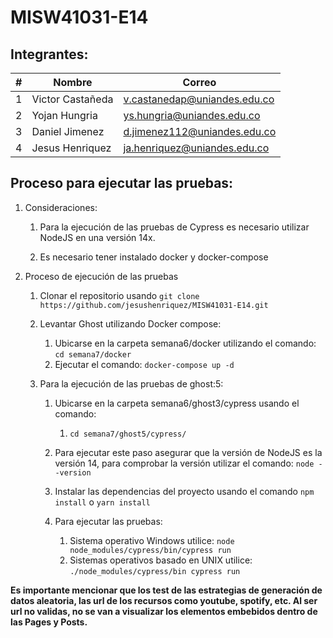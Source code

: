 # MISW41031-E14

## Integrantes:

| # | Nombre             | Correo                          |
| - | ------------------ | ------------------------------- |
| 1 | Victor Castañeda   | v.castanedap@uniandes.edu.co    |
| 2 | Yojan Hungria      | ys.hungria@uniandes.edu.co      |
| 3 | Daniel Jimenez     | d.jimenez112@uniandes.edu.co    |
| 4 | Jesus Henriquez    | ja.henriquez@uniandes.edu.co    |

## Proceso para ejecutar las pruebas:
1. Consideraciones:
   
   1. Para la ejecución de las pruebas de Cypress es necesario utilizar NodeJS en una versión 14x.
   
   2. Es necesario tener instalado docker y docker-compose 

2. Proceso de ejecución de las pruebas
   1. Clonar el repositorio usando `git clone https://github.com/jesushenriquez/MISW41031-E14.git`
   
   2. Levantar Ghost utilizando Docker compose:
      1. Ubicarse en la carpeta semana6/docker utilizando el comando: `cd semana7/docker`
      2. Ejecutar el comando: `docker-compose up -d`
   
   3. Para la ejecución de las pruebas de ghost:5: 
      1. Ubicarse en la carpeta semana6/ghost3/cypress usando el comando:
         1. `cd semana7/ghost5/cypress/`
   
      2. Para ejecutar este paso asegurar que la versión de NodeJS es la versión 14, para comprobar la versión utilizar el comando: `node --version`
   
      3. Instalar las dependencias del proyecto usando el comando `npm install` o `yarn install`
   
      4. Para ejecutar las pruebas:
         1. Sistema operativo Windows utilice: `node node_modules/cypress/bin/cypress run`
         2. Sistemas operativos basado en UNIX utilice: `./node_modules/cypress/bin cypress run`

**Es importante mencionar que los test de las estrategias de generación de datos aleatoria, las url de los recursos como youtube, spotify, etc. Al ser url no validas, no se van a visualizar los elementos embebidos dentro de las Pages y Posts.**
